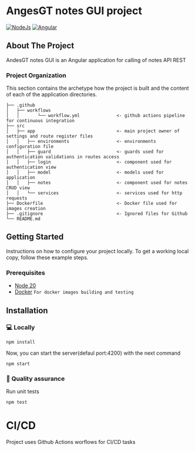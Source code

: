 # AngesGT notes GUI project

<!-- TABLE OF HEADER -->
[![NodeJs][skill-node-shield]][skill-node-url]
[![Angular][skill-angular-shield]][skill-angular-url]

<!-- ABOUT THE PROJECT -->

## About The Project

AndesGT notes GUI is an Angular application for calling of notes API REST 

### Project Organization

This section contains the archetype how the project is built and the content of each of the application directories.

    ├── .github
    │   ├── workflows                         
    │   │       └── workflow.yml              <- github actions pipeline for continuous integration
    ├── src
    │   ├── app                               <- main project owner of settings and route register files
    │   │   ├── environments                  <- environments configuration file
    │   │   ├── guard                         <- guards used for authentication validations in routes access
    │   │   ├── login                         <- component used for authentication view
    │   │   ├── model                         <- models used for application
    │   │   ├── notes                         <- component used for notes CRUD view
    │   │   └── services                      <- services used for http requests
    ├── Dockerfile                            <- Docker file used for images creation
    ├── .gitignore                            <- Ignored files for Github
    └── README.md                             

<!-- GETTING STARTED -->

## Getting Started

Instructions on how to configure your project locally. To get a working local copy, follow these example steps.

### Prerequisites

* [Node 20](https://www.node.org/downloads/)
* [Docker](https://docs.docker.com/engine/install/) `For docker images building and testing`

## Installation


### 💻 Locally

```shell
npm install
```


Now, you can start the server(defaul port:4200) with the next command
```shell
npm start
```
### 🧪 Quality assurance

Run unit tests
```shell
npm test
```

# CI/CD

Project uses Github Actions worflows for CI/CD tasks

<!-- MARKDOWN LINKS & IMAGES -->
<!-- https://shields.io/ -->

[skill-node-shield]: https://img.shields.io/badge/Node%20JS-20.18-blue

[skill-node-url]: https://www.node.org/downloads/

[skill-angular-shield]: https://img.shields.io/badge/Angular-18-blue

[skill-angular-url]: https://angular.dev/